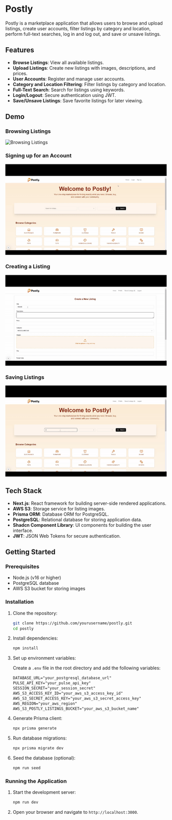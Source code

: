 # Postly

Postly is a marketplace application that allows users to browse and upload listings, create user accounts, filter listings by category and location, perform full-text searches, log in and log out, and save or unsave listings.

## Features

- **Browse Listings**: View all available listings.
- **Upload Listings**: Create new listings with images, descriptions, and prices.
- **User Accounts**: Register and manage user accounts.
- **Category and Location Filtering**: Filter listings by category and location.
- **Full-Text Search**: Search for listings using keywords.
- **Login/Logout**: Secure authentication using JWT.
- **Save/Unsave Listings**: Save favorite listings for later viewing.

## Demo

### Browsing Listings

![Browsing Listings](./public/postly_search_demo-ezgif.com-video-to-gif-converter.gif)

### Signing up for an Account

![Uploading a Listing](./public/postly_signup_demo-ezgif.com-video-to-gif-converter.gif)

### Creating a Listing

![Creating a Listing](<./public/postly_create_listing_demo1-ezgif.com-video-to-gif-converter%20(1).gif>)

### Saving Listings

![Saving Listings](./public/postly_save_listing_demo-ezgif.com-video-to-gif-converter.gif)

## Tech Stack

- **Next.js**: React framework for building server-side rendered applications.
- **AWS S3**: Storage service for listing images.
- **Prisma ORM**: Database ORM for PostgreSQL.
- **PostgreSQL**: Relational database for storing application data.
- **Shadcn Component Library**: UI components for building the user interface.
- **JWT**: JSON Web Tokens for secure authentication.

## Getting Started

### Prerequisites

- Node.js (v16 or higher)
- PostgreSQL database
- AWS S3 bucket for storing images

### Installation

1. Clone the repository:

   ```sh
   git clone https://github.com/yourusername/postly.git
   cd postly
   ```

2. Install dependencies:

   ```sh
   npm install
   ```

3. Set up environment variables:

   Create a `.env` file in the root directory and add the following variables:

   ```properties
   DATABASE_URL="your_postgresql_database_url"
   PULSE_API_KEY="your_pulse_api_key"
   SESSION_SECRET="your_session_secret"
   AWS_S3_ACCESS_KEY_ID="your_aws_s3_access_key_id"
   AWS_S3_SECRET_ACCESS_KEY="your_aws_s3_secret_access_key"
   AWS_REGION="your_aws_region"
   AWS_S3_POSTLY_LISTINGS_BUCKET="your_aws_s3_bucket_name"
   ```

4. Generate Prisma client:

   ```sh
   npx prisma generate
   ```

5. Run database migrations:

   ```sh
   npx prisma migrate dev
   ```

6. Seed the database (optional):

   ```sh
   npm run seed
   ```

### Running the Application

1. Start the development server:

   ```sh
   npm run dev
   ```

2. Open your browser and navigate to `http://localhost:3000`.

